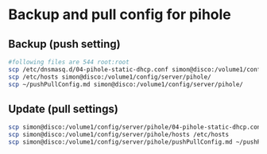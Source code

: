 # Backup and pull config for pihole

## Backup (push setting)

```bash
#following files are 544 root:root
scp /etc/dnsmasq.d/04-pihole-static-dhcp.conf simon@disco:/volume1/config/server/pihole/
scp /etc/hosts simon@disco:/volume1/config/server/pihole/
scp ~/pushPullConfig.md simon@disco:/volume1/config/server/pihole/
```

## Update (pull settings)

```bash
scp simon@disco:/volume1/config/server/pihole/04-pihole-static-dhcp.conf /etc/dnsmasq.d/04-pihole-static-dhcp.conf
scp simon@disco:/volume1/config/server/pihole/hosts /etc/hosts
scp simon@disco:/volume1/config/server/pihole/pushPullConfig.md ~/pushPullConfig.md
```